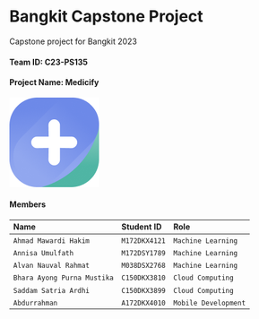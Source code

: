 
# Bangkit Capstone Project

Capstone project for Bangkit 2023

#### Team ID: C23-PS135
#### Project Name: Medicify

![Logo](https://raw.githubusercontent.com/Medicify/.github/main/logo_160px.png)


#### Members


| Name | Student ID     | Role   |
| :-------- | :------- | :------------ |
| `Ahmad Mawardi Hakim`   | `M172DKX4121` | `Machine Learning` |
| `Annisa Umulfath`   | `M172DSY1789` | `Machine Learning` |
| `Alvan Nauval Rahmat`   | `M038DSX2768` | `Machine Learning` |
| `Bhara Ayong Purna Mustika`   | `C150DKX3810` | `Cloud Computing` |
| `Saddam Satria Ardhi`   | `C150DKX3899` | `Cloud Computing` |
| `Abdurrahman`   | `A172DKX4010` | `Mobile Development` |


<!-- ### Repositories

#### Cloud Computing
##### [Drug Service API](https://github.com/Medicify/drug-service)
##### [Recommendation Service API]( https://github.com/Medicify/recommendation-service)
##### [OCR Service API](https://github.com/Medicify/ocr-service)
##### [Scraping Service](https://github.com/Medicify/scraping-service)
#### Machine Learning
##### [Dataset Cleaning](https://github.com/Medicify/dataset-cleaning)
#### Mobile Developer
##### [Android Development](https://github.com/Medicify/md-medicify) -->


